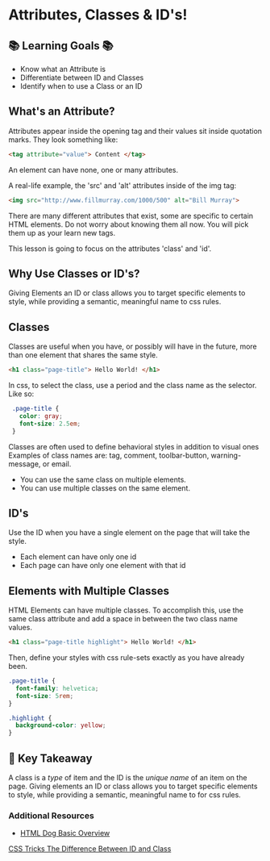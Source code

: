 # Attributes, Classes & ID's!


## 📚 Learning Goals 📚
- Know what an Attribute is
- Differentiate between ID and Classes
- Identify when to use a Class or an ID




## What's an Attribute?
Attributes appear inside the opening tag and their values sit inside quotation marks. They look something like:
  ```html
  <tag attribute="value"> Content </tag>
  ```

An element can have none, one or many attributes.

A real-life example, the 'src' and 'alt' attributes inside of the img tag:
  ```html
  <img src="http://www.fillmurray.com/1000/500" alt="Bill Murray">
  ```

There are many different attributes that exist, some are specific to certain HTML elements. Do not worry about knowing them all now. You will pick them up as your learn new tags.

 This lesson is going to focus on the attributes 'class' and 'id'.


## Why Use Classes or ID's?
Giving Elements an ID or class allows you to target specific elements to style, while providing a semantic, meaningful name to css rules.

## Classes

 Classes are useful when you have, or possibly will have in the future, more than one element that shares the same style.


   ```html
   <h1 class="page-title"> Hello World! </h1>
   ```

In css, to select the class, use a period and the class name as the selector. Like so:
   ```css
    .page-title {
      color: gray;
      font-size: 2.5em;
    }
   ```

 Classes are often used to define behavioral styles in addition to visual ones Examples of class names are: tag, comment, toolbar-button, warning-message, or email.

- You can use the same class on multiple elements.
- You can use multiple classes on the same element.

## ID's

Use the ID when you have a single element on the page that will take the style.

- Each element can have only one id
- Each page can have only one element with that id


## Elements with Multiple Classes
HTML Elements can have multiple classes. To accomplish this,
use the same class attribute and add a space in between the two class name values.

```html
<h1 class="page-title highlight"> Hello World! </h1>
```
Then, define your styles with css rule-sets exactly as you have already been. 
```css
.page-title {
  font-family: helvetica;
  font-size: 5rem;
}

.highlight {
  background-color: yellow;
}
```

## 🔑 Key Takeaway
A class is a _type_ of item and the ID is the _unique name_ of an item on the page. Giving elements an ID or class allows you to target specific elements to style, while providing a semantic, meaningful name to for css rules.

### Additional Resources
- [HTML Dog Basic Overview](http://www.htmldog.com/guides/css/intermediate/classid/)

[CSS Tricks The Difference Between ID and Class](https://css-tricks.com/the-difference-between-id-and-class/)
